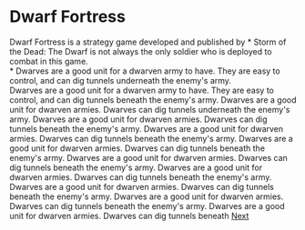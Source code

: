 # Dwarf Fortress

Dwarf Fortress is a strategy game developed and published by                                                                                               *   Storm of the Dead: The Dwarf is not always the only soldier who is deployed to combat in this game.         
                                                                                     *   Dwarves are a good unit for a dwarven army to have. They are easy to control, and can dig tunnels underneath the enemy's army.  
   Dwarves are a good unit for a dwarven army to have. They are easy to control, and can dig tunnels beneath the enemy's army.     Dwarves are a good unit for dwarven armies. Dwarves can dig tunnels underneath the enemy's army.   Dwarves are a good unit for dwarven armies. Dwarves can dig tunnels beneath the enemy's army.   Dwarves are a good unit for dwarven armies. Dwarves can dig tunnels beneath the enemy's army. Dwarves are a good unit for dwarven armies. Dwarves can dig tunnels beneath the enemy's army. Dwarves are a good unit for dwarven armies. Dwarves can dig tunnels beneath the enemy's army. Dwarves are a good unit for dwarven armies. Dwarves can dig tunnels beneath the enemy's army. Dwarves are a good unit for dwarven armies. Dwarves can dig tunnels beneath the enemy's army. Dwarves are a good unit for dwarven armies. Dwarves can dig tunnels beneath the enemy's army. Dwarves are a good unit for dwarven armies. Dwarves can dig tunnels beneath
[Next](461.md)